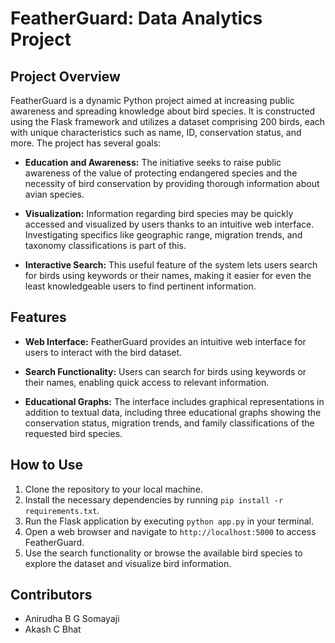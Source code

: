 # FeatherGuard: Data Analytics Project

## Project Overview
FeatherGuard is a dynamic Python project aimed at increasing public awareness and spreading knowledge about bird species. It is constructed using the Flask framework and utilizes a dataset comprising 200 birds, each with unique characteristics such as name, ID, conservation status, and more. The project has several goals:

- **Education and Awareness:** The initiative seeks to raise public awareness of the value of protecting endangered species and the necessity of bird conservation by providing thorough information about avian species.
  
- **Visualization:** Information regarding bird species may be quickly accessed and visualized by users thanks to an intuitive web interface. Investigating specifics like geographic range, migration trends, and taxonomy classifications is part of this.

- **Interactive Search:** This useful feature of the system lets users search for birds using keywords or their names, making it easier for even the least knowledgeable users to find pertinent information.

## Features
- **Web Interface:** FeatherGuard provides an intuitive web interface for users to interact with the bird dataset.
  
- **Search Functionality:** Users can search for birds using keywords or their names, enabling quick access to relevant information.
  
- **Educational Graphs:** The interface includes graphical representations in addition to textual data, including three educational graphs showing the conservation status, migration trends, and family classifications of the requested bird species.

## How to Use
1. Clone the repository to your local machine.
2. Install the necessary dependencies by running `pip install -r requirements.txt`.
3. Run the Flask application by executing `python app.py` in your terminal.
4. Open a web browser and navigate to `http://localhost:5000` to access FeatherGuard.
5. Use the search functionality or browse the available bird species to explore the dataset and visualize bird information.

## Contributors
- Anirudha B G Somayaji
- Akash C Bhat

